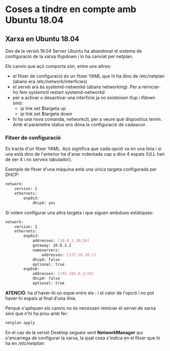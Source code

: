 # Coses a tindre en compte amb Ubuntu 18.04

##  Xarxa en Ubuntu 18.04
Des de la versió 18.04 Server Ubuntu ha abandonat el sistema de configuració de la xarxa ifupdown i lo ha canviat per netplan.

Els canvis que açò comporta són, entre uns altres:
* el fitxer de configuració és un fitxer YAML que hi ha dins de /etc/netplan (abans era /etc/network/interfícies)
* el servei ara és systemd-networkd (abans networking). Per a reiniciar-ho fem systemctl restart systemd-networkd
* per a activar o desactivar una interficie ja no existeixen ifup i ifdown sinó:
    * ip link set $targeta up
    * ip link set $targeta down
* hi ha una nova comanda, networkctl, per a veure què dispositius tenim. Amb el paràmetre status ens dóna la configuració de cadascun

### Fitxer de configuració
Es tracta d'un fitxer YAML. Açò significa que cada opció va en una línia i si una està dins de l'anterior ha d'anar indentada cap a dins 4 espais (ULL han de ser 4 i no serveix tabulador).

Exemple de fitxer d'una màquina amb una única targeta configurada per DHCP:
```bash
network:
    version: 2
    ethernets:
        enp0s3:
            dhcp4: yes
```
Si volem configurar una altra targeta i que siguen ambdues estàtiques:
```bash
network:
    version: 2
    ethernets:
        enp0s3:
            addresses: [10.0.2.10/24]
            gateway: 10.0.2.2
            nameservers:
                addresses: [172.16.20.1]
            dhcp4: false
            optional: true
        enp0s8:
            addresses: [192.168.0.1/24]
            dhcp4: false
            optional: true
```
**ATENCIÓ**: ha d'haver-hi un espai entre els : i el valor de l'opció i no pot haver-hi espais al final d'una línia.

Perquè s'apliquen els canvis no és necessari reiniciar el servei de xarxa sinó que n'hi ha prou amb fer:
```bash
netplan apply
```

En el cas de la versió Desktop segueix sent **NetworkManager** qui s'encarrega de configurar la xarxa, la qual cosa s'indica en el fitxer que hi ha en _/etc/netplan_:
